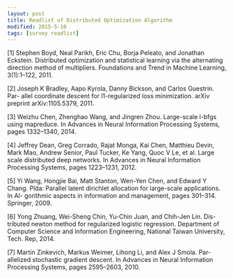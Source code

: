 ```yaml
---
layout: post
title: Readlist of Distributed Optimization Algorithm
modified: 2015-5-10
tags: [survey readlist]
---
```



[1] Stephen Boyd, Neal Parikh, Eric Chu, Borja Peleato, and Jonathan Eckstein. Distributed optimization and statistical learning via the alternating direction method of multipliers. Foundations and Trend in Machine Learning, 3(1):1–122, 2011.

[2] Joseph K Bradley, Aapo Kyrola, Danny Bickson, and Carlos Guestrin. Par- allel coordinate descent for l1-regularized loss minimization. arXiv preprint arXiv:1105.5379, 2011.

[3] Weizhu Chen, Zhenghao Wang, and Jingren Zhou. Large-scale l-bfgs using mapreduce. In Advances in Neural Information Processing Systems, pages 1332–1340, 2014.

[4] Jeffrey Dean, Greg Corrado, Rajat Monga, Kai Chen, Matthieu Devin, Mark Mao, Andrew Senior, Paul Tucker, Ke Yang, Quoc V Le, et al. Large scale distributed deep networks. In Advances in Neural Information Processing Systems, pages 1223–1231, 2012.

[5] Yi Wang, Hongjie Bai, Matt Stanton, Wen-Yen Chen, and Edward Y Chang. Plda: Parallel latent dirichlet allocation for large-scale applications. In Al- gorithmic aspects in information and management, pages 301–314. Springer, 2009.

[6] Yong Zhuang, Wei-Sheng Chin, Yu-Chin Juan, and Chih-Jen Lin. Dis- tributed newton method for regularized logistic regression. Department of Computer Science and Information Engineering, National Taiwan University, Tech. Rep, 2014.

[7] Martin Zinkevich, Markus Weimer, Lihong Li, and Alex J Smola. Par- allelized stochastic gradient descent. In Advances in Neural Information Processing Systems, pages 2595–2603, 2010.